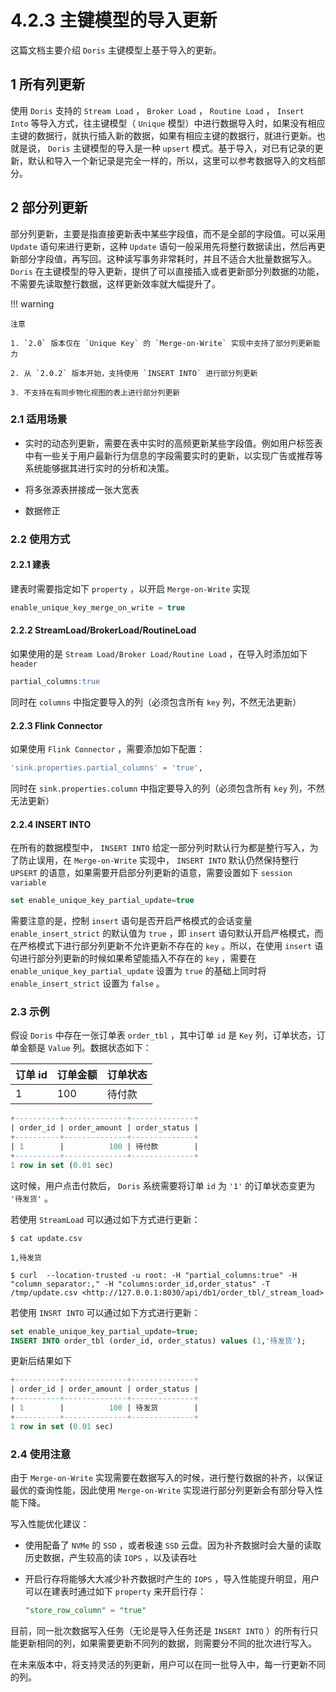 # 4.2.3 主键模型的导入更新

这篇文档主要介绍 `Doris` 主键模型上基于导入的更新。

## 1 所有列更新

使用 `Doris` 支持的 `Stream Load` ， `Broker Load` ， `Routine Load` ， `Insert Into` 等导入方式，往主键模型（ `Unique` 模型）中进行数据导入时，如果没有相应主键的数据行，就执行插入新的数据，如果有相应主键的数据行，就进行更新。也就是说， `Doris` 主键模型的导入是一种 `upsert` 模式。基于导入，对已有记录的更新，默认和导入一个新记录是完全一样的，所以，这里可以参考数据导入的文档部分。

## 2 部分列更新

部分列更新，主要是指直接更新表中某些字段值，而不是全部的字段值。可以采用 `Update` 语句来进行更新，这种 `Update` 语句一般采用先将整行数据读出，然后再更新部分字段值，再写回。这种读写事务非常耗时，并且不适合大批量数据写入。 `Doris` 在主键模型的导入更新，提供了可以直接插入或者更新部分列数据的功能，不需要先读取整行数据，这样更新效率就大幅提升了。

!!! warning

    注意

    1. `2.0` 版本仅在 `Unique Key` 的 `Merge-on-Write` 实现中支持了部分列更新能力
    
    2. 从 `2.0.2` 版本开始，支持使用 `INSERT INTO` 进行部分列更新
    
    3. 不支持在有同步物化视图的表上进行部分列更新

### 2.1 适用场景

* 实时的动态列更新，需要在表中实时的高频更新某些字段值。例如用户标签表中有一些关于用户最新行为信息的字段需要实时的更新，以实现广告或推荐等系统能够据其进行实时的分析和决策。

* 将多张源表拼接成一张大宽表

* 数据修正

### 2.2 使用方式

#### 2.2.1 建表

建表时需要指定如下 `property` ，以开启 `Merge-on-Write` 实现

```sql
enable_unique_key_merge_on_write = true
```

#### 2.2.2 StreamLoad/BrokerLoad/RoutineLoad

如果使用的是 `Stream Load/Broker Load/Routine Load` ，在导入时添加如下 `header`

```sql
partial_columns:true
```

同时在 `columns` 中指定要导入的列（必须包含所有 `key` 列，不然无法更新）

#### 2.2.3 Flink Connector

如果使用 `Flink Connector` ，需要添加如下配置：

```sql
'sink.properties.partial_columns' = 'true',
```

同时在 `sink.properties.column` 中指定要导入的列（必须包含所有 `key` 列，不然无法更新）

#### 2.2.4 INSERT INTO

在所有的数据模型中， `INSERT INTO` 给定一部分列时默认行为都是整行写入，为了防止误用，在 `Merge-on-Write` 实现中， `INSERT INTO` 默认仍然保持整行 `UPSERT` 的语意，如果需要开启部分列更新的语意，需要设置如下 `session variable`

```sql
set enable_unique_key_partial_update=true
```

需要注意的是，控制 `insert` 语句是否开启严格模式的会话变量 `enable_insert_strict` 的默认值为 `true` ，即 `insert` 语句默认开启严格模式，而在严格模式下进行部分列更新不允许更新不存在的 `key` 。所以，在使用 `insert` 语句进行部分列更新的时候如果希望能插入不存在的 `key` ，需要在 `enable_unique_key_partial_update` 设置为 `true` 的基础上同时将 `enable_insert_strict` 设置为 `false` 。

### 2.3 示例

假设 `Doris` 中存在一张订单表 `order_tbl` ，其中订单 `id` 是 `Key` 列，订单状态，订单金额是 `Value` 列。数据状态如下：

| 订单 id | 订单金额 | 订单状态 |
| -- | -- | -- |
| 1 | 100 | 待付款 |

```sql
+----------+--------------+--------------+
| order_id | order_amount | order_status |
+----------+--------------+--------------+
| 1        |          100 | 待付款        |
+----------+--------------+--------------+
1 row in set (0.01 sec)
```

这时候，用户点击付款后， `Doris` 系统需要将订单 `id` 为 `'1'` 的订单状态变更为 `'待发货'` 。

若使用 `StreamLoad` 可以通过如下方式进行更新：

```shell
$ cat update.csv

1,待发货

$ curl  --location-trusted -u root: -H "partial_columns:true" -H "column_separator:," -H "columns:order_id,order_status" -T /tmp/update.csv <http://127.0.0.1:8030/api/db1/order_tbl/_stream_load>
```

若使用 `INSRT INTO` 可以通过如下方式进行更新：

```sql
set enable_unique_key_partial_update=true;
INSERT INTO order_tbl (order_id, order_status) values (1,'待发货');
```

更新后结果如下

```sql
+----------+--------------+--------------+
| order_id | order_amount | order_status |
+----------+--------------+--------------+
| 1        |          100 | 待发货        |
+----------+--------------+--------------+
1 row in set (0.01 sec)
```

### 2.4 使用注意

由于 `Merge-on-Write` 实现需要在数据写入的时候，进行整行数据的补齐，以保证最优的查询性能，因此使用 `Merge-on-Write` 实现进行部分列更新会有部分导入性能下降。

写入性能优化建议：

* 使用配备了 `NVMe` 的 `SSD` ，或者极速 `SSD` 云盘。因为补齐数据时会大量的读取历史数据，产生较高的读 `IOPS` ，以及读吞吐

* 开启行存将能够大大减少补齐数据时产生的 `IOPS` ，导入性能提升明显，用户可以在建表时通过如下 `property` 来开启行存：

    ```sql
    "store_row_column" = "true"
    ```

目前，同一批次数据写入任务（无论是导入任务还是 `INSERT INTO` ）的所有行只能更新相同的列，如果需要更新不同列的数据，则需要分不同的批次进行写入。

在未来版本中，将支持灵活的列更新，用户可以在同一批导入中，每一行更新不同的列。
